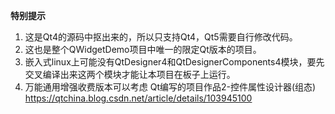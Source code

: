 **特别提示**
1. 这是Qt4的源码中抠出来的，所以只支持Qt4，Qt5需要自行修改代码。
2. 这也是整个QWidgetDemo项目中唯一的限定Qt版本的项目。
3. 嵌入式linux上可能没有QtDesigner4和QtDesignerComponents4模块，要先交叉编译出来这两个模块才能让本项目在板子上运行。
4. 万能通用增强收费版本可以考虑 Qt编写的项目作品2-控件属性设计器(组态)
  https://qtchina.blog.csdn.net/article/details/103945100

